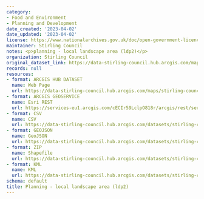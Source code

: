 ```yaml
---
category:
- Food and Environment
- Planning and Development
date_created: '2023-04-02'
date_updated: '2023-04-02'
license: https://www.nationalarchives.gov.uk/doc/open-government-licence/version/3/
maintainer: Stirling Council
notes: <p>planning - local landscape area (ldp2)</p>
organization: Stirling Council
original_dataset_link: https://data-stirling-council.hub.arcgis.com/maps/stirling-council::planning-local-landscape-area-ldp2
records: null
resources:
- format: ARCGIS HUB DATASET
  name: Web Page
  url: https://data-stirling-council.hub.arcgis.com/maps/stirling-council::planning-local-landscape-area-ldp2
- format: ARCGIS GEOSERVICE
  name: Esri REST
  url: https://services-eu1.arcgis.com/cECIr59LclpO818r/arcgis/rest/services/planning_local_landscape_area_ldp2/FeatureServer/8
- format: CSV
  name: CSV
  url: https://data-stirling-council.hub.arcgis.com/datasets/stirling-council::planning-local-landscape-area-ldp2.csv?outSR=%7B%22latestWkid%22%3A27700%2C%22wkid%22%3A27700%7D
- format: GEOJSON
  name: GeoJSON
  url: https://data-stirling-council.hub.arcgis.com/datasets/stirling-council::planning-local-landscape-area-ldp2.geojson?outSR=%7B%22latestWkid%22%3A27700%2C%22wkid%22%3A27700%7D
- format: ZIP
  name: Shapefile
  url: https://data-stirling-council.hub.arcgis.com/datasets/stirling-council::planning-local-landscape-area-ldp2.zip?outSR=%7B%22latestWkid%22%3A27700%2C%22wkid%22%3A27700%7D
- format: KML
  name: KML
  url: https://data-stirling-council.hub.arcgis.com/datasets/stirling-council::planning-local-landscape-area-ldp2.kml?outSR=%7B%22latestWkid%22%3A27700%2C%22wkid%22%3A27700%7D
schema: default
title: Planning - local landscape area (ldp2)
---
```


